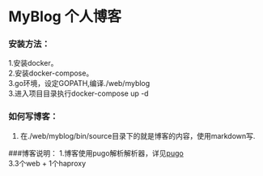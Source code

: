 MyBlog 个人博客
=====
### 安装方法：
1.安装docker。<br>
2.安装docker-compose。<br>
3.go环境，设定GOPATH,编译./web/myblog<br>
3.进入项目目录执行docker-compose up -d<br>

### 如何写博客：
1. 在./web/myblog/bin/source目录下的就是博客的内容，使用markdown写. <br>

###博客说明：
1.博客使用pugo解析解析器，详见[pugo](https://github.com/go-xiaohei/pugo)<br>
3.3个web + 1个haproxy<br>


